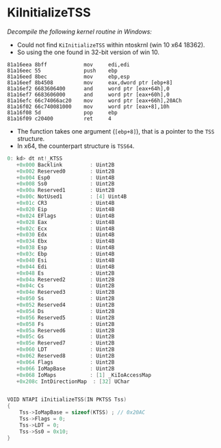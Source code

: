 # KiInitializeTSS

_Decompile the following kernel routine in Windows:_

- Could not find `KiInitializeTSS` within ntoskrnl (win 10 x64 18362).
- So using the one found in 32-bit version of win 10.

```assembly
81a16eea 8bff            mov     edi,edi
81a16eec 55              push    ebp
81a16eed 8bec            mov     ebp,esp
81a16eef 8b4508          mov     eax,dword ptr [ebp+8]
81a16ef2 6683606400      and     word ptr [eax+64h],0
81a16ef7 6683606000      and     word ptr [eax+60h],0
81a16efc 66c74066ac20    mov     word ptr [eax+66h],20ACh
81a16f02 66c740081000    mov     word ptr [eax+8],10h
81a16f08 5d              pop     ebp
81a16f09 c20400          ret     4
```

- The function takes one argument (`[ebp+8]`), that is a pointer to the `TSS` structure.
- In x64, the counterpart structure is `TSS64`.

```c
0: kd> dt nt!_KTSS
   +0x000 Backlink         : Uint2B
   +0x002 Reserved0        : Uint2B
   +0x004 Esp0             : Uint4B
   +0x008 Ss0              : Uint2B
   +0x00a Reserved1        : Uint2B
   +0x00c NotUsed1         : [4] Uint4B
   +0x01c CR3              : Uint4B
   +0x020 Eip              : Uint4B
   +0x024 EFlags           : Uint4B
   +0x028 Eax              : Uint4B
   +0x02c Ecx              : Uint4B
   +0x030 Edx              : Uint4B
   +0x034 Ebx              : Uint4B
   +0x038 Esp              : Uint4B
   +0x03c Ebp              : Uint4B
   +0x040 Esi              : Uint4B
   +0x044 Edi              : Uint4B
   +0x048 Es               : Uint2B
   +0x04a Reserved2        : Uint2B
   +0x04c Cs               : Uint2B
   +0x04e Reserved3        : Uint2B
   +0x050 Ss               : Uint2B
   +0x052 Reserved4        : Uint2B
   +0x054 Ds               : Uint2B
   +0x056 Reserved5        : Uint2B
   +0x058 Fs               : Uint2B
   +0x05a Reserved6        : Uint2B
   +0x05c Gs               : Uint2B
   +0x05e Reserved7        : Uint2B
   +0x060 LDT              : Uint2B
   +0x062 Reserved8        : Uint2B
   +0x064 Flags            : Uint2B
   +0x066 IoMapBase        : Uint2B
   +0x068 IoMaps           : [1] _KiIoAccessMap
   +0x208c IntDirectionMap  : [32] UChar


VOID NTAPI iInitializeTSS(IN PKTSS Tss)
{
    Tss->IoMapBase = sizeof(KTSS) ; // 0x20AC
    Tss->Flags = 0;
    Tss->LDT = 0;
    Tss->Ss0 = 0x10;
}
```